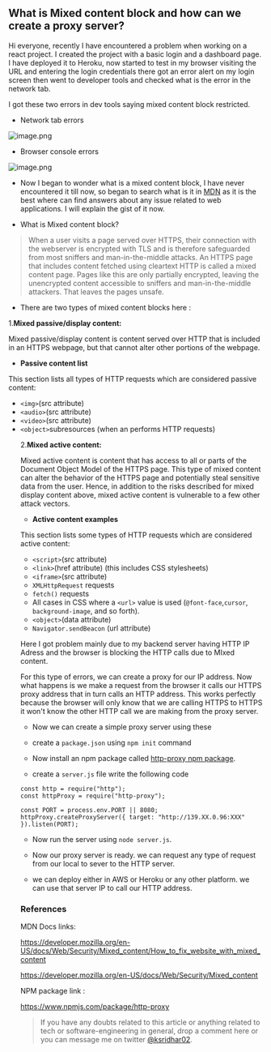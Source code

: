 ## What is Mixed content block and how can we create a proxy server?

Hi everyone, recently I have encountered a problem when working on a react project. I created the project with a basic login and a dashboard page. I have deployed it to Heroku, now started to test in my browser visiting the URL and entering the login credentials there got an error alert on my login screen then went to developer tools and checked what is the error in the network tab.

I got these two errors in dev tools saying mixed content block restricted.

* Network tab errors

![image.png](https://cdn.hashnode.com/res/hashnode/image/upload/v1600435371762/xx1OoUWsS.png)

* Browser console errors

![image.png](https://cdn.hashnode.com/res/hashnode/image/upload/v1600435412660/vysvyBFlu.png)


* Now I began to wonder what is a mixed content block, I have never encountered it till now, so began to search what is it in [MDN](https://developer.mozilla.org/en-US/) as it is the best where can find answers about any issue related to web applications. I will explain the gist of it now.


* What is Mixed content block?

> When a user visits a page served over HTTPS, their connection with the webserver is encrypted with TLS and is therefore safeguarded from most sniffers and man-in-the-middle attacks. An HTTPS page that includes content fetched using cleartext HTTP is called a mixed content page. Pages like this are only partially encrypted, leaving the unencrypted content accessible to sniffers and man-in-the-middle attackers. That leaves the pages unsafe.

* There are two types of mixed content blocks here :

1.**Mixed passive/display content:**

Mixed passive/display content is content served over HTTP that is included in an HTTPS webpage, but that cannot alter other portions of the webpage.

* **Passive content list**

This section lists all types of HTTP requests which are considered passive content:

   * `<img>`(src attribute)
   * `<audio>`(src attribute)
   * `<video>`(src attribute)
   * `<object>`subresources (when an <object> performs HTTP requests) 

2.**Mixed active content:**

Mixed active content is content that has access to all or parts of the Document Object Model of the HTTPS page. This type of mixed content can alter the behavior of the HTTPS page and potentially steal sensitive data from the user. Hence, in addition to the risks described for mixed display content above, mixed active content is vulnerable to a few other attack vectors.

* **Active content examples**

This section lists some types of HTTP requests which are considered active content:

* `<script>`(src attribute)
* `<link>`(href attribute) (this includes CSS stylesheets)
* `<iframe>`(src attribute)
* `XMLHttpRequest` requests
* `fetch()` requests
* All cases in CSS where a `<url>` value is used (`@font-face`,`cursor`, `background-image`, and so forth).
* `<object>`(data attribute)
* `Navigator.sendBeacon` (url attribute)

Here I got problem mainly due to my backend server having HTTP IP Adress and the browser is blocking the HTTP calls due to MIxed content.

For this type of errors, we can create a proxy for our IP address. Now what happens is we make a request from the browser it calls our HTTPS proxy address that in turn calls an HTTP address. This works perfectly because the browser will only know that we are calling HTTPS to HTTPS it won't know the other HTTP call we are making from the proxy server.

* Now we can create a simple proxy server using these 

* create a `package.json` using `npm init` command 

* Now install an npm package called [http-proxy npm package](https://www.npmjs.com/package/http-proxy). 

* create a `server.js` file write the following code

```
const http = require("http");
const httpProxy = require("http-proxy");

const PORT = process.env.PORT || 8080;
httpProxy.createProxyServer({ target: "http://139.XX.0.96:XXX" }).listen(PORT);

```

* Now run the server using `node server.js`.

* Now our proxy server is ready. we can request any type of request from our local to sever to the HTTP server.

* we can deploy either in AWS or Heroku or any other platform. we can use that server IP to call our HTTP address.

### References 

MDN Docs links: 

https://developer.mozilla.org/en-US/docs/Web/Security/Mixed_content/How_to_fix_website_with_mixed_content

https://developer.mozilla.org/en-US/docs/Web/Security/Mixed_content

NPM package link : 

https://www.npmjs.com/package/http-proxy

> If you have any doubts related to this article or anything related to tech or software-engineering in general, drop a comment here or you can message me on twitter [@ksridhar02](https://twitter.com/ksridhar02).
  

